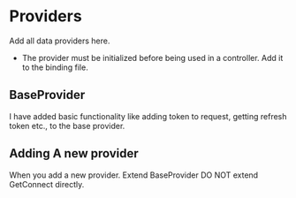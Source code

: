 # Providers
Add all data providers here. 
* The provider must be initialized before being used in a controller. Add it to the binding file.

## BaseProvider
I have added basic functionality like adding token to request, getting refresh token etc., to the base provider.

## Adding A new provider
When you add a new provider. Extend BaseProvider DO NOT extend GetConnect directly.